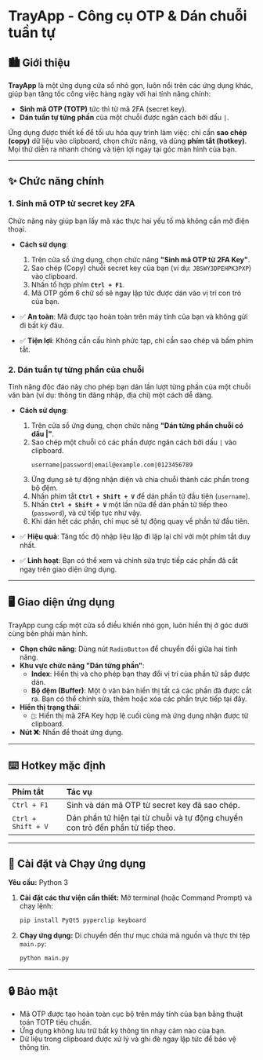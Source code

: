 # TrayApp - Công cụ OTP & Dán chuỗi tuần tự

## 🏙️ Giới thiệu

**TrayApp** là một ứng dụng cửa sổ nhỏ gọn, luôn nổi trên các ứng dụng khác, giúp bạn tăng tốc công việc hàng ngày với hai tính năng chính:

* **Sinh mã OTP (TOTP)** tức thì từ mã 2FA (secret key).
* **Dán tuần tự từng phần** của một chuỗi được ngăn cách bởi dấu `|`.

Ứng dụng được thiết kế để tối ưu hóa quy trình làm việc: chỉ cần **sao chép (copy)** dữ liệu vào clipboard, chọn chức năng, và dùng **phím tắt (hotkey)**. Mọi thứ diễn ra nhanh chóng và tiện lợi ngay tại góc màn hình của bạn.

---

## ✨ Chức năng chính

### 1. Sinh mã OTP từ secret key 2FA

Chức năng này giúp bạn lấy mã xác thực hai yếu tố mà không cần mở điện thoại.

* **Cách sử dụng**:
    1.  Trên cửa sổ ứng dụng, chọn chức năng **"Sinh mã OTP từ 2FA Key"**.
    2.  Sao chép (Copy) chuỗi secret key của bạn (ví dụ: `JBSWY3DPEHPK3PXP`) vào clipboard.
    3.  Nhấn tổ hợp phím **`Ctrl + F1`**.
    4.  Mã OTP gồm 6 chữ số sẽ ngay lập tức được dán vào vị trí con trỏ của bạn.

* ✅ **An toàn**: Mã được tạo hoàn toàn trên máy tính của bạn và không gửi đi bất kỳ đâu.
* ✅ **Tiện lợi**: Không cần cấu hình phức tạp, chỉ cần sao chép và bấm phím tắt.

### 2. Dán tuần tự từng phần của chuỗi

Tính năng độc đáo này cho phép bạn dán lần lượt từng phần của một chuỗi văn bản (ví dụ: thông tin đăng nhập, địa chỉ) một cách dễ dàng.

* **Cách sử dụng**:
    1.  Trên cửa sổ ứng dụng, chọn chức năng **"Dán từng phần chuỗi có dấu |"**.
    2.  Sao chép một chuỗi có các phần được ngăn cách bởi dấu `|` vào clipboard.
        ```
        username|password|email@example.com|0123456789
        ```
    3.  Ứng dụng sẽ tự động nhận diện và chia chuỗi thành các phần trong bộ đệm.
    4.  Nhấn phím tắt **`Ctrl + Shift + V`** để dán phần tử đầu tiên (`username`).
    5.  Nhấn **`Ctrl + Shift + V`** một lần nữa để dán phần tử tiếp theo (`password`), và cứ tiếp tục như vậy.
    6.  Khi dán hết các phần, chỉ mục sẽ tự động quay về phần tử đầu tiên.

* ✅ **Hiệu quả**: Tăng tốc độ nhập liệu lặp đi lặp lại chỉ với một phím tắt duy nhất.
* ✅ **Linh hoạt**: Bạn có thể xem và chỉnh sửa trực tiếp các phần đã cắt ngay trên giao diện ứng dụng.

---

## 🖥️ Giao diện ứng dụng

TrayApp cung cấp một cửa sổ điều khiển nhỏ gọn, luôn hiển thị ở góc dưới cùng bên phải màn hình.

* **Chọn chức năng**: Dùng nút `RadioButton` để chuyển đổi giữa hai tính năng.
* **Khu vực chức năng "Dán từng phần"**:
    * **Index**: Hiển thị và cho phép bạn thay đổi vị trí của phần tử sắp được dán.
    * **Bộ đệm (Buffer)**: Một ô văn bản hiển thị tất cả các phần đã được cắt ra. Bạn có thể chỉnh sửa, thêm hoặc xóa các phần trực tiếp tại đây.
* **Hiển thị trạng thái**:
    * `🔑`: Hiển thị mã 2FA Key hợp lệ cuối cùng mà ứng dụng nhận được từ clipboard.
* **Nút ❌**: Nhấn để thoát ứng dụng.

---

## ⌨️ Hotkey mặc định

| Phím tắt | Tác vụ |
| :--- | :--- |
| `Ctrl + F1` | Sinh và dán mã OTP từ secret key đã sao chép. |
| `Ctrl + Shift + V` | Dán phần tử hiện tại từ chuỗi và tự động chuyển con trỏ đến phần tử tiếp theo. |

---

## 🚀 Cài đặt và Chạy ứng dụng

**Yêu cầu:** Python 3

1.  **Cài đặt các thư viện cần thiết:**
    Mở terminal (hoặc Command Prompt) và chạy lệnh:
    ```bash
    pip install PyQt5 pyperclip keyboard
    ```

2.  **Chạy ứng dụng:**
    Di chuyển đến thư mục chứa mã nguồn và thực thi tệp `main.py`:
    ```bash
    python main.py
    ```

---

## 🔒 Bảo mật

* Mã OTP được tạo hoàn toàn cục bộ trên máy tính của bạn bằng thuật toán TOTP tiêu chuẩn.
* Ứng dụng không lưu trữ bất kỳ thông tin nhạy cảm nào của bạn.
* Dữ liệu trong clipboard được xử lý và ghi đè ngay lập tức để bảo vệ thông tin.
